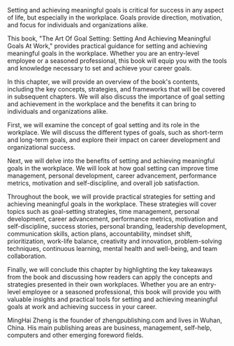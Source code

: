 
Setting and achieving meaningful goals is critical for success in any aspect of life, but especially in the workplace. Goals provide direction, motivation, and focus for individuals and organizations alike.

This book, "The Art Of Goal Setting: Setting And Achieving Meaningful Goals At Work," provides practical guidance for setting and achieving meaningful goals in the workplace. Whether you are an entry-level employee or a seasoned professional, this book will equip you with the tools and knowledge necessary to set and achieve your career goals.

In this chapter, we will provide an overview of the book's contents, including the key concepts, strategies, and frameworks that will be covered in subsequent chapters. We will also discuss the importance of goal setting and achievement in the workplace and the benefits it can bring to individuals and organizations alike.

First, we will examine the concept of goal setting and its role in the workplace. We will discuss the different types of goals, such as short-term and long-term goals, and explore their impact on career development and organizational success.

Next, we will delve into the benefits of setting and achieving meaningful goals in the workplace. We will look at how goal setting can improve time management, personal development, career advancement, performance metrics, motivation and self-discipline, and overall job satisfaction.

Throughout the book, we will provide practical strategies for setting and achieving meaningful goals in the workplace. These strategies will cover topics such as goal-setting strategies, time management, personal development, career advancement, performance metrics, motivation and self-discipline, success stories, personal branding, leadership development, communication skills, action plans, accountability, mindset shift, prioritization, work-life balance, creativity and innovation, problem-solving techniques, continuous learning, mental health and well-being, and team collaboration.

Finally, we will conclude this chapter by highlighting the key takeaways from the book and discussing how readers can apply the concepts and strategies presented in their own workplaces. Whether you are an entry-level employee or a seasoned professional, this book will provide you with valuable insights and practical tools for setting and achieving meaningful goals at work and achieving success in your career.

MingHai Zheng is the founder of zhengpublishing.com and lives in Wuhan, China. His main publishing areas are business, management, self-help, computers and other emerging foreword fields.
